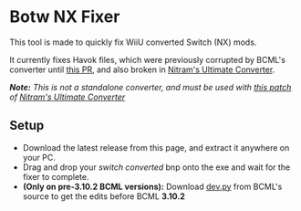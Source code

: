 # Botw NX Fixer

This tool is made to quickly fix WiiU converted Switch (NX) mods.

It currently fixes Havok files, which were previously corrupted by BCML's converter until [this PR](https://github.com/NiceneNerd/BCML/pull/479), and also broken in [Nitram's Ultimate Converter](https://github.com/Nitr4m12/UltimateBotWConverter).

***Note:** This is not a standalone converter, and must be used with [this patch]() of [Nitram's Ultimate Converter](https://github.com/Nitr4m12/UltimateBotWConverter)*

## Setup

- Download the latest release from this page, and extract it anywhere on your PC.
- Drag and drop your _switch converted_ bnp onto the exe and wait for the fixer to complete.
- **(Only on pre-3.10.2 BCML versions):** Download [dev.py]() from BCML's source to get the edits before BCML **3.10.2**